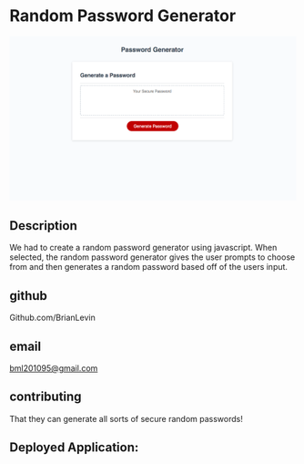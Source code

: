 
 # Random Password Generator
 ![](images/randomPasswordImage.png) 

 ## Description
 We had to create a random password generator using javascript. When selected, the random password generator gives the user prompts to choose from and then generates a random password based off of the users input.


## github
Github.com/BrianLevin

## email
bml201095@gmail.com


## contributing

That they can generate all sorts of secure random passwords!

## Deployed Application:



 
 
